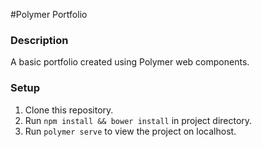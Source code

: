 #Polymer Portfolio

### Description
A basic portfolio created using Polymer web components.

### Setup

1. Clone this repository.
2. Run `npm install && bower install` in project directory.
3. Run `polymer serve` to view the project on localhost.
